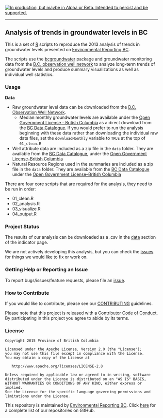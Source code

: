 <a rel="Delivery" href="https://github.com/BCDevExchange/docs/blob/master/discussion/projectstates.md"><img alt="In production, but maybe in Alpha or Beta. Intended to persist and be supported." style="border-width:0" src="http://bcdevexchange.org/badge/3.svg" title="In production, but maybe in Alpha or Beta. Intended to persist and be supported." /></a>

---

## Analysis of trends in groundwater levels in BC

This is a set of [R](http://www.r-project.org) scripts to reproduce the 2013 analysis of trends in groundwater levels presented on [Environmental Reporting BC](http://www.env.gov.bc.ca/soe/indicators/water/groundwater-levels.html). 

The scripts use the [bcgroundwater](https://github.com/bcgov/bcgroundwater/) package and groundwater monitoring data from the [B.C. observation well network](http://www.env.gov.bc.ca/wsd/data_searches/obswell/index.html) to analyze long-term trends of groundwater levels and produce summary visualizations as well as individual well statistics.

### Usage

**Data**

- Raw groundwater level data can be downloaded from the 
  [B.C. Observation Well Network](http://www.env.gov.bc.ca/wsd/data_searches/obswell/map/obsWells.html).
    - Median monthly groundwater levels are available under the 
      [Open Government License - British Columbia](http://www2.gov.bc.ca/gov/content?id=A519A56BC2BF44E4A008B33FCF527F61) 
      as a direct download from the
      [BC Data Catalogue](https://catalogue.data.gov.bc.ca/dataset/84c06668-8a1e-4629-90a3-051bba903f22).
      If you would prefer to run the analysis beginning with these data rather than 
      downloading the individual raw data files, set the `downloadMonthly` variable
      to `TRUE` at the top of `01_clean.R`
- Well attribute data are included as a zip file in the `data` folder. They are available from the
  [BC Data Catalogue](http://catalogue.data.gov.bc.ca/dataset/ground-water-wells-spatial-view-with-attribute-info),
   under the [Open Government License–British Columbia](http://www2.gov.bc.ca/gov/content?id=A519A56BC2BF44E4A008B33FCF527F61)
- Natural Resource Regions used in the summaries are included as a zip file in the `data` folder. They are available from the
  [BC Data Catalogue](https://catalogue.data.gov.bc.ca/dataset/dfc492c0-69c5-4c20-a6de-2c9bc999301f) under the 
  [Open Government License–British Columbia](http://www2.gov.bc.ca/gov/content?id=A519A56BC2BF44E4A008B33FCF527F61)

There are four core scripts that are required for the analysis, they need to be run in order:

- 01_clean.R
- 02_analysis.R
- 03_visualize.R
- 04_output.R

### Project Status

The results of our analysis can be downloaded as a .csv in the 
[data](http://www.env.gov.bc.ca/soe/indicators/water/groundwater-levels.html) 
section of the indicator page.

We are not actively developing this analysis, but you can check the 
[issues](https://github.com/bcgov/groundwater_levels/issues/) for things we would 
like to fix or work on.

### Getting Help or Reporting an Issue

To report bugs/issues/feature requests, please file an [issue](https://github.com/bcgov/groundwater_levels/issues/).

### How to Contribute

If you would like to contribute, please see our [CONTRIBUTING](CONTRIBUTING.md) guidelines.

Please note that this project is released with a [Contributor Code of Conduct](CODE_OF_CONDUCT.md). By participating in this project you agree to abide by its terms.

### License

    Copyright 2015 Province of British Columbia

    Licensed under the Apache License, Version 2.0 (the "License");
    you may not use this file except in compliance with the License.
    You may obtain a copy of the License at 

       http://www.apache.org/licenses/LICENSE-2.0

    Unless required by applicable law or agreed to in writing, software
    distributed under the License is distributed on an "AS IS" BASIS,
    WITHOUT WARRANTIES OR CONDITIONS OF ANY KIND, either express or implied.
    See the License for the specific language governing permissions and
    limitations under the License.

This repository is maintained by [Environmental Reporting BC](http://www2.gov.bc.ca/gov/content?id=FF80E0B985F245CEA62808414D78C41B). Click [here](https://github.com/bcgov/EnvReportBC-RepoList) for a complete list of our repositories on GitHub.



